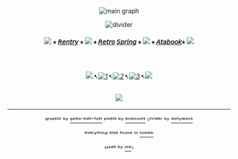 <div align="center">


![main graph](https://64.media.tumblr.com/04013a5fa9419ae98fa6eb2afd99cf39/2ae182b3f256ad11-61/s1280x1920/26e3c9a56256eea233a5f7c64e09024deae5d73e.gifv)


![divider](https://64.media.tumblr.com/9f0f72f4f29f33a6502afda629b6a365/648f2d6326bc57fd-1e/s640x960/4ff9e2e4f48cca444c628dce617c33cb69f3ee95.gifv)


#### ![](https://64.media.tumblr.com/91893178863cdc7145a464c5fc7b5c18/b446c5c66747859d-62/s75x75_c1/0eb9c1e47cc554c0b9205fc5db8566c3d407f776.gifv) ⭑ [𝘙𝘦𝘯𝘵𝘳𝘺](https://rentry.co/FurinaTheFountain) ⭑  ![](https://64.media.tumblr.com/0eb81fa1cfd6ae1f82808abdfb6945b9/b446c5c66747859d-28/s75x75_c1/693a78a6763004186602ef491e6104795ac057a2.gifv) ⭑ [𝘙𝘦𝘵𝘳𝘰](https://sparkler.cc/@furinathefountain) [𝘚𝘱𝘳𝘪𝘯𝘨](https://retrospring.net/@FurinaTheFontain) ⭑  ![](https://64.media.tumblr.com/91893178863cdc7145a464c5fc7b5c18/b446c5c66747859d-62/s75x75_c1/0eb9c1e47cc554c0b9205fc5db8566c3d407f776.gifv) ⭑ [𝘈𝘵𝘢𝘣𝘰𝘰𝘬](https://furinathefountain.atabook.org/)⭑ ![](https://64.media.tumblr.com/0eb81fa1cfd6ae1f82808abdfb6945b9/b446c5c66747859d-28/s75x75_c1/693a78a6763004186602ef491e6104795ac057a2.gifv)



ㅤ

###### ![](https://64.media.tumblr.com/bba4e56370a1b1542d05c5eb508dd52e/b446c5c66747859d-67/s75x75_c1/2aa5cd76eaa5deceb3deedad64856064731fcea5.gifv)➷[![1](https://64.media.tumblr.com/63da2be9792f54be1a7cc71e47818bd0/828870b2d99689c2-b1/s75x75_c1/72514a3f363f3701c3bb830c89ce5d3a555aa3cf.pnj)](https://rentry.co/linkrose)➷[![2](https://64.media.tumblr.com/e15cdc53fe9810a04873f876f09a57e9/828870b2d99689c2-db/s75x75_c1/703fb8a8389c30b88b84ce08b67049e8891c9c70.pnj)](https://rentry.co/Rose1kins)➷[![3](https://64.media.tumblr.com/022a22573d89c8013404b4fcb91ab53f/828870b2d99689c2-53/s75x75_c1/dfaa245137fc6a286a52aad01fdd3d65574bdda9.pnj)](https://rentry.co/byiInts)➷![](https://64.media.tumblr.com/1c7b7ce14c30591acd981d285bfe4e65/b446c5c66747859d-f0/s75x75_c1/54c4d33c4b9a3fb558428cde8a71bdc235bba98b.gifv)


ㅤ
![](https://64.media.tumblr.com/47689235e981753f768f9f90f9a70d59/2ae182b3f256ad11-ee/s250x400/3c103e0a48a9e53cce8503508391420263f48a5c.gifv)
ㅤ

---
ᵍʳᵃᵖʰⁱᶜ ᵇʸ [ᵍᵒᵗᵗᵃ⁻ᵉᵈⁱᵗ⁻ᶠᵃˢᵗ](https://www.tumblr.com/gotta-edit-fast) ᵖⁱˣᵉˡˢ ᵇʸ [ᵇʳᵃⁱⁿⁿᵘᵗˢ](https://www.tumblr.com/brainnuts) ᴰⁱᵛⁱᵈᵉʳ ᵇʸ [ᵈᵒˡˡʸʷᵒⁿˢ](https://www.tumblr.com/dollywons/768617158354796544)

ᵉᵛᵉʳʸᵗʰⁱⁿᵍ ᵉˡˢᵉ ᶠᵒᵘⁿᵈ ⁱⁿ  [ᵗᵘᵐᵇˡʳ](https://www.tumblr.com)

ᴹᵃᵈᵉ ᵇʸ [ᵐᵉ](https://github.com/FurinaTheFountain)ᵎᵎ
